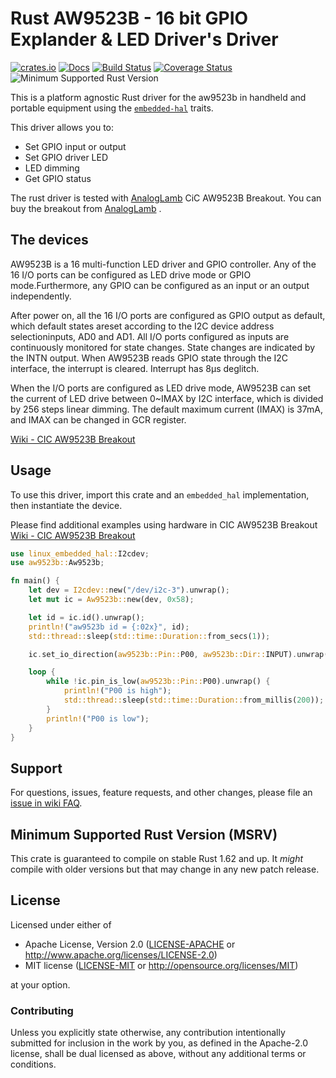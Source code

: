# Rust AW9523B - 16 bit GPIO Explander & LED Driver's Driver

[![crates.io](https://img.shields.io/crates/v/max170xx.svg)](https://crates.io/crates/aw9523b)
[![Docs](https://docs.rs/max170xx/badge.svg)](https://docs.rs/max170xx)
[![Build Status](https://github.com/eldruin/max170xx-rs/workflows/Build/badge.svg)](https://github.com/eldruin/max170xx-rs/actions?query=workflow%3ABuild)
[![Coverage Status](https://coveralls.io/repos/github/eldruin/max170xx-rs/badge.svg?branch=master)](https://coveralls.io/github/eldruin/max170xx-rs?branch=master)
![Minimum Supported Rust Version](https://img.shields.io/badge/rustc-1.62+-blue.svg)

This is a platform agnostic Rust driver for the aw9523b in handheld
and portable equipment using the [`embedded-hal`] traits.

This driver allows you to:
- Set GPIO input or output
- Set GPIO driver LED
- LED dimming
- Get GPIO status

The rust driver is tested with [AnalogLamb](https://www.analoglamb.com/) CiC AW9523B Breakout. You can buy the breakout from [AnalogLamb](https://www.analoglamb.com/) .

## The devices
AW9523B is a 16 multi-function LED driver and GPIO controller. Any of the 16 I/O ports can be configured as LED drive mode or GPIO mode.Furthermore, any GPIO can be configured as an input or an output independently.

After power on, all the 16 I/O ports are configured as GPIO output as default, which default states areset according to the I2C device address selectioninputs, AD0 and AD1. All I/O ports configured as inputs are continuously monitored for state changes. State changes are indicated by the INTN output. When AW9523B reads GPIO state through the I2C interface, the interrupt is cleared. Interrupt has 8μs deglitch.

When the I/O ports are configured as LED drive mode, AW9523B can set the current of LED drive between 0~IMAX by I2C interface, which is divided by 256 steps linear dimming. The default maximum current (IMAX) is 37mA, and IMAX can be changed in GCR register.

[Wiki - CIC AW9523B Breakout](https://xpulabs.github.io/products/amnos/interface/cic_ioe0001_aw9523b.html)


## Usage

To use this driver, import this crate and an `embedded_hal` implementation,
then instantiate the device.

Please find additional examples using hardware in CIC AW9523B Breakout
[Wiki - CIC AW9523B Breakout](https://xpulabs.github.io/products/amnos/interface/cic_ioe0001_aw9523b.html)

```rust
use linux_embedded_hal::I2cdev;
use aw9523b::Aw9523b;

fn main() {
    let dev = I2cdev::new("/dev/i2c-3").unwrap();
    let mut ic = Aw9523b::new(dev, 0x58);

    let id = ic.id().unwrap();
    println!("aw9523b id = {:02x}", id);
    std::thread::sleep(std::time::Duration::from_secs(1));

    ic.set_io_direction(aw9523b::Pin::P00, aw9523b::Dir::INPUT).unwrap();

    loop {
        while !ic.pin_is_low(aw9523b::Pin::P00).unwrap() {
            println!("P00 is high");
            std::thread::sleep(std::time::Duration::from_millis(200));
        }
        println!("P00 is low");
    }
}
```

## Support

For questions, issues, feature requests, and other changes, please file an
[issue in wiki FAQ](https://xpulabs.github.io/products/amnos/interface/cic_ioe0001_aw9523b.html#faq).

## Minimum Supported Rust Version (MSRV)

This crate is guaranteed to compile on stable Rust 1.62 and up. It *might*
compile with older versions but that may change in any new patch release.

## License

Licensed under either of

 * Apache License, Version 2.0 ([LICENSE-APACHE](LICENSE-APACHE) or
   <http://www.apache.org/licenses/LICENSE-2.0>)
 * MIT license ([LICENSE-MIT](LICENSE-MIT) or
   <http://opensource.org/licenses/MIT>)

at your option.

### Contributing

Unless you explicitly state otherwise, any contribution intentionally submitted
for inclusion in the work by you, as defined in the Apache-2.0 license, shall
be dual licensed as above, without any additional terms or conditions.

[`embedded-hal`]: https://github.com/rust-embedded/embedded-hal
